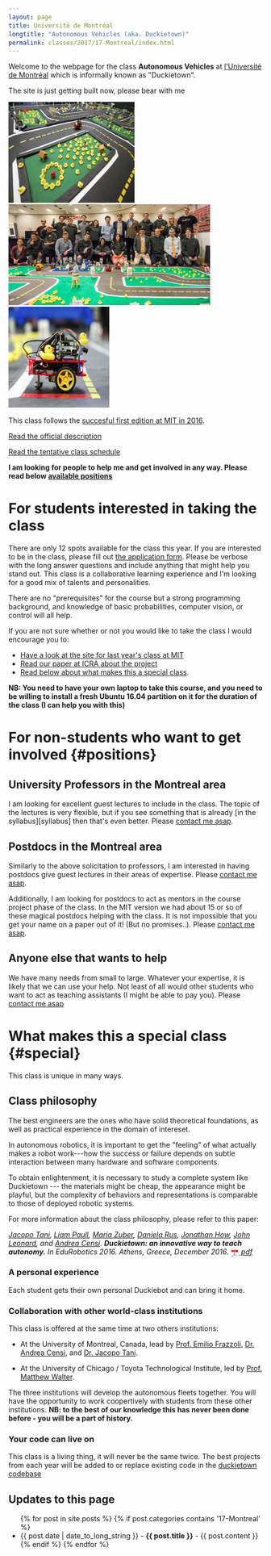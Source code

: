 ```yaml
---
layout: page
title: Université de Montréal
longtitle: "Autonomous Vehicles (aka. Duckietown)"
permalink: classes/2017/17-Montreal/index.html
---
```


Welcome to the webpage for the class **Autonomous Vehicles** at [l'Université de Montréal][montreal] which is informally known as "Duckietown".

[montreal]: http://www.umontreal.ca/en/

<p class='under-construction'>
The site is just getting built now, please bear with me
</p>

<img src="/media/duckietown-nice.png" alt="Duckietown" style="height: 200px; width: 250px"/><img src="/media/classes/duckietown-mit.jpg" alt="MIT Duckietown" style="height:200px; width: 400px; border: 5px"/><img src="/media/duckiebot-side.png" alt="Duckiebot" style="height: 200px; width: 200px"/>


This class follows the [succesful first edition at MIT in 2016](/classes/2016/16-MIT/index.html).

[Read the official description](description/)

[Read the tentative class schedule](schedule/)

**I am looking for people to help me and get involved in any way. Please read below [available positions](#positions)**


# For students interested in taking the class

There are only 12 spots available for the class this year. If you are interested to be in the class, please fill out [the application form][form]. Please be verbose with the long answer questions and include anything that might help you stand out. This class is a collaborative learning experience and I'm looking for a good mix of talents and personalities.

[form]: https://goo.gl/forms/Aqh1EY4B2AlENvLr2

There are no "prerequisites" for the course but a strong programming background, and knowledge of basic probabilities, computer vision, or control will all help.

If you are not sure whether or not you would like to take the class I would encourage you to:
* [Have a look at the site for last year's class at MIT](/classes/2016/16-MIT/index.html)
* [Read our paper at ICRA about the project][duckietown-icra]
* [Read below about what makes this a special class](#special).


[duckietown-icra]: http://people.csail.mit.edu/lpaull/publications/Paull_ICRA_2017.pdf

**NB: You need to have your own laptop to take this course, and you need to be willing to install a fresh Ubuntu 16.04 partition on it for the duration of the class (I can help you with this)**

# For non-students who want to get involved {#positions}

## University Professors in the Montreal area

I am looking for excellent guest lectures to include in the class. The topic of the lectures is very flexible, but if you see something that is already [in the syllabus][syllabus] then that's even better. Please [contact me asap][lpaull].

[lpaull]: http://people.csail.mit.edu/lpaull

## Postdocs in the Montreal area

Similarly to the above solicitation to professors, I am interested in having postdocs give guest lectures in their areas of expertise. Please [contact me asap][lpaull].

Additionally, I am looking for postdocs to act as mentors in the course project phase of the class. In the MIT version we had about 15 or so of these magical postdocs helping with the class. It is not impossible that you get your name on a paper out of it! (But no promises..). Please [contact me asap][lpaull].

## Anyone else that wants to help

We have many needs from small to large. Whatever your expertise, it is likely that we can use your help. Not least of all would other students who want to act as teaching assistants (I might be able to pay you). Please [contact me asap][lpaull]

# What makes this a special class {#special}

This class is unique in many ways.

## Class philosophy

The best engineers are the ones who have solid theoretical foundations,
as well as practical experience in the domain of intereset.

In autonomous robotics, it is important to get the "feeling" of what actually
makes a robot work---how the success or failure depends on subtle interaction
between many hardware and software components.

To obtain enlightenment, it is necessary to study a complete system
like Duckietown --- the materials might be cheap, the appearance
might be playful, but the complexity of behaviors and representations
is comparable to those of deployed robotic systems.

<!-- Studying, and building from scratch, a complex system like the DuckeibotThe way to do this, is not to study every component in
isolation, but rather creating a complex system. -->

For more information about the class philosophy, please
refer to this paper:

<cite class='pub-ref-desc' id='bib:tani16duckietown'>
    <a href='https://eapsweb.mit.edu/people/jtani'>Jacopo Tani</a>, <a href='http://people.csail.mit.edu/lpaull/'>Liam Paull</a>, <a href='https://eapsweb.mit.edu/people/zuber/'>Maria Zuber</a>, <a href='http://danielarus.csail.mit.edu/'>Daniela Rus</a>, <a href='http://www.mit.edu/~jhow/'>Jonathan How</a>, <a href='https://marinerobotics.mit.edu/'>John Leonard</a>, and
    <a href="https://censi.science">Andrea Censi</a>.
    <strong class="title">Duckietown: an innovative way to teach autonomy.</strong>
    <span class="booktitle">In <em>EduRobotics 2016</em>. Athens, Greece, December 2016.</span>
    <span class="links"><span class="pdf"><a href="http://people.csail.mit.edu/lpaull/publications/Tani_EDU_2016.pdf">
    <img style='border:0; margin-bottom:-6px; width:17px; height: 17px' src='/media/pdf.png'/> pdf</a></span></span>
</cite>


### A personal experience

Each student gets their own personal Duckiebot and can bring it home.


### Collaboration with other world-class institutions

This class is offered at the same time at two others institutions:

- At the University of Montreal, Canada, lead by [Prof. Emilio Frazzoli][frazzoli], [Dr. Andrea Censi][censi], and [Dr. Jacopo Tani][tani].

[frazzoli]: http://www.idsc.ethz.ch/research-frazzoli.html
[censi]: https://censi.science/
[tani]: https://eapsweb.mit.edu/people/jtani

- At the University of Chicago / Toyota Technological Institute, led by [Prof. Matthew Walter][walter].

[walter]: http://ttic.uchicago.edu/~mwalter/

The three institutions will develop the autonomous fleets together. You will have the opportunity to work coopertively with students from these other institutions. **NB: to the best of our knowledge this has never been done before - you will be a part of history.**


### Your code can live on

This class is a living thing, it will never be the same twice. The best projects from each year will be added to or replace existing code in the [duckietown codebase][software]

[software]: https://github.com/duckietown/Software




## Updates to this page

<ul id='news'>
  {% for post in site.posts %}
  {% if post.categories contains '17-Montreal' %}
    <li>
    {{ post.date | date_to_long_string }} -
      <strong>{{ post.title }}</strong> -
      {{ post.content }}
    </li>
  {% endif %}
  {% endfor %}
</ul>

<style>
#news li p { display: inline; }
</style>
